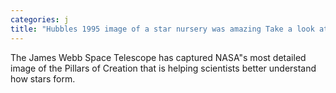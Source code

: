 ```yaml
---
categories: j
title: "Hubbles 1995 image of a star nursery was amazing Take a look at NASAs new version"
---
```

The James Webb Space Telescope has captured NASA"s most detailed image of the Pillars of Creation that is helping scientists better understand how stars form.